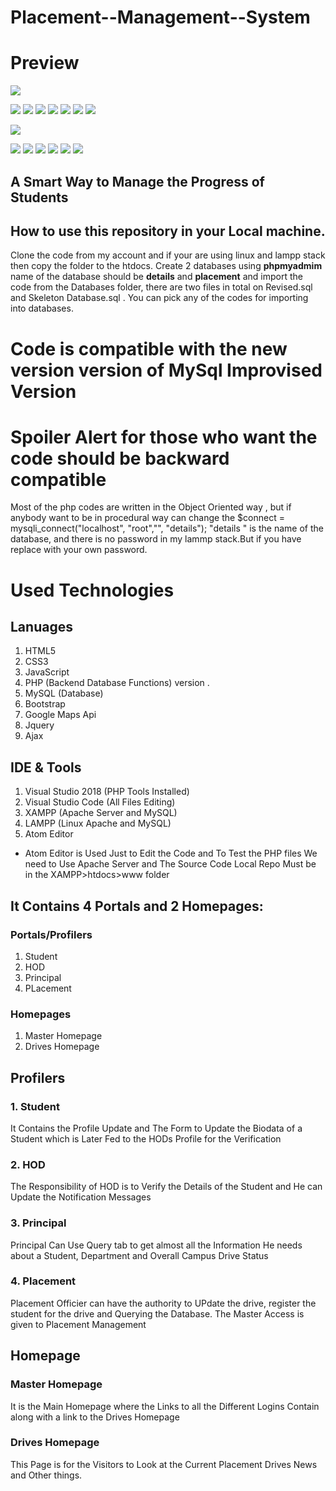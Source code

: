 # Placement--Management--System


# Preview 
![](screenshort_MINi_project/home.png)

![](screenshort_MINi_project/index_home.png)
![](screenshort_MINi_project/about_index.png)
![](screenshort_MINi_project/prefrences.png)
![](screenshort_MINi_project/mail_index.png)
![](screenshort_MINi_project/hod_login_index1.png)
![](screenshort_MINi_project/hod_manage_users.png)
![](screenshort_MINi_project/hod_notif.png)

![](screenshort_MINi_project/student_index.png)


![](screenshort_MINi_project/student_dashboard.png)
![](screenshort_MINi_project/student_queries.png)
![](screenshort_MINi_project/principal_home.png)
![](screenshort_MINi_project/principal_manage_users.png)
![](screenshort_MINi_project/principal_queries.png)
![](screenshort_MINi_project/principal_student_eligibility.png)






## A Smart Way to Manage the Progress of Students

## How to use this repository in your Local machine.
   Clone the code from my account and if your are using linux and lampp stack then copy the folder to the htdocs.
   Create 2 databases  using **phpmyadmim** name of  the database should be **details** and **placement** and import the code      from the Databases folder, there are two files in total on Revised.sql and Skeleton Database.sql . You can pick any of the      codes for importing into databases.

# Code is compatible with the new version version of MySql Improvised Version
# Spoiler Alert for those who want the code should be backward compatible
Most of the php  codes are written in the Object Oriented way , but if anybody want to be in procedural way can change the 
$connect = mysqli_connect("localhost", "root","", "details");
"details " is the name of the database, and there is no password in my lammp stack.But if you have replace with your own password.



# Used Technologies

## Lanuages
  1. HTML5
  2. CSS3
  3. JavaScript
  4. PHP (Backend Database Functions) version .
  5. MySQL (Database)
  6. Bootstrap
  7. Google Maps Api
  8. Jquery
  9. Ajax
  
## IDE & Tools
  1. Visual Studio 2018 (PHP Tools Installed)
  2. Visual Studio Code (All Files Editing)
  3. XAMPP (Apache Server and MySQL)
  4. LAMPP (Linux Apache and MySQL)
  5. Atom Editor 
* Atom Editor is Used Just to Edit the Code and To Test the PHP files We need to Use Apache Server and The Source Code Local Repo Must be in the XAMPP>htdocs>www folder


## It Contains 4 Portals and 2 Homepages:
### Portals/Profilers
  1. Student
  2. HOD
  3. Principal
  4. PLacement
  
### Homepages
  1. Master Homepage
  2. Drives Homepage
    
## Profilers

### 1. Student
It Contains the Profile Update and The Form to Update the Biodata of a Student which is Later Fed to the HODs Profile for the Verification
### 2. HOD
The Responsibility of HOD is to Verify the Details of the Student and He can Update the Notification Messages
### 3. Principal
Principal Can Use Query tab to get almost all the Information He needs about a Student, Department and Overall Campus Drive Status
### 4. Placement
Placement Officier can have the authority to UPdate the drive, register the student for the drive and Querying the Database. The Master Access is given to Placement Management

## Homepage
### Master Homepage
It is the Main Homepage where the Links to all the Different Logins Contain along with a link to the Drives Homepage
### Drives Homepage
This Page is for the Visitors to Look at the Current Placement Drives News and Other things.

